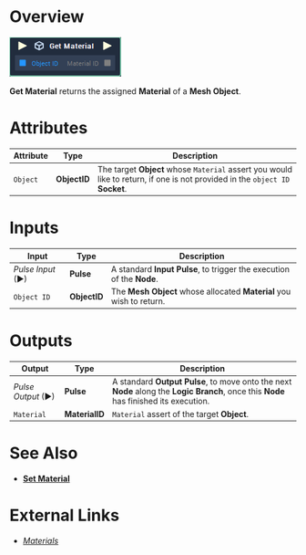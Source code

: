 # Overview

![The Get Material Node.](../../../.gitbook/assets/toolbox/incari/object/get-material.PNG)

**Get Material** returns the assigned **Material** of a **Mesh Object**.

# Attributes

|Attribute|Type|Description|
|---|---|---|
|`Object`|**ObjectID**|The target **Object** whose `Material` assert you would like to return, if one is not provided in the `object ID` **Socket**.|

# Inputs

|Input|Type|Description|
|---|---|---|
|*Pulse Input* (►)|**Pulse**|A standard **Input Pulse**, to trigger the execution of the **Node**.|
|`Object ID`|**ObjectID**|The **Mesh Object** whose allocated **Material** you wish to return.|

# Outputs

|Output|Type|Description|
|---|---|---|
|*Pulse Output* (►)|**Pulse**|A standard **Output Pulse**, to move onto the next **Node** along the **Logic Branch**, once this **Node** has finished its execution.|
|`Material`|**MaterialID**|`Material` assert of the target **Object**.|

# See Also
- [**Set Material**](set-material.md)
  
# External Links
- [*Materials*](https://docs.unrealengine.com/en-US/Engine/Rendering/Materials/index.html)
